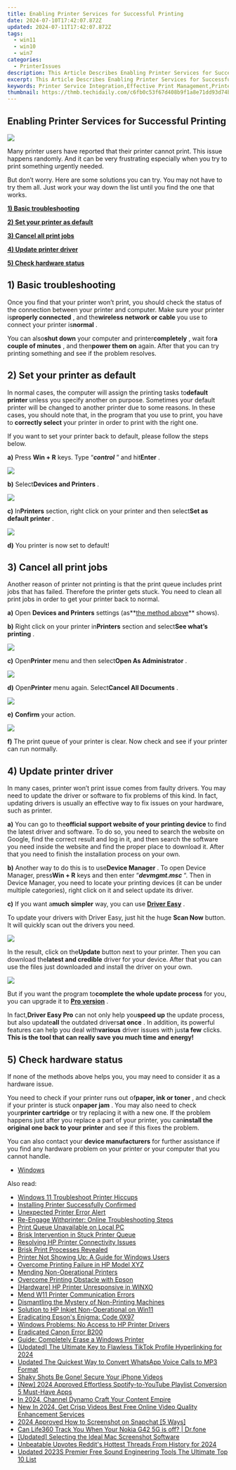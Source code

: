 ```yaml
---
title: Enabling Printer Services for Successful Printing
date: 2024-07-10T17:42:07.872Z
updated: 2024-07-11T17:42:07.872Z
tags:
  - win11
  - win10
  - win7
categories:
  - PrinterIssues
description: This Article Describes Enabling Printer Services for Successful Printing
excerpt: This Article Describes Enabling Printer Services for Successful Printing
keywords: Printer Service Integration,Effective Print Management,Printer Services Optimization,Streamlining Print Operations,Printer Services Setup Guide,Enhance Printing Efficiency,Managing Printer Services Successfully
thumbnail: https://thmb.techidaily.com/c6fb0c53f67d408b9f1a8e71dd93d74b8d8f511c12090374117c9c8e1782192a.jpg
---
```


## Enabling Printer Services for Successful Printing

![](https://images.drivereasy.com/wp-content/uploads/2017/06/img_59534ec3c4286.jpg)

 Many printer users have reported that their printer cannot print. This issue happens randomly. And it can be very frustrating especially when you try to print something urgently needed.

 But don’t worry. Here are some solutions you can try. You may not have to try them all. Just work your way down the list until you find the one that works.

[**1) Basic troubleshooting**](#a)

[**2) Set your printer as default**](#b)

[**3) Cancel all print jobs**](#c)

[**4) Update printer driver**](#d)

[**5) Check hardware status**](#e)
  
## 1) Basic troubleshooting

 Once you find that your printer won’t print, you should check the status of the connection between your printer and computer. Make sure your printer is**properly connected** , and the**wireless network or cable** you use to connect your printer is**normal** .

 You can also**shut down** your computer and printer**completely** , wait for**a couple of minutes** , and then**power them on** again. After that you can try printing something and see if the problem resolves.  
  
## 2) Set your printer as default

 In normal cases, the computer will assign the printing tasks to**default printer** unless you specify another on purpose. Sometimes your default printer will be changed to another printer due to some reasons. In these cases, you should note that, in the program that you use to print, you have to **correctly select** your printer in order to print with the right one.

 If you want to set your printer back to default, please follow the steps below.

 **a)**  Press **Win + R**  keys. Type “_**control**_ ” and hit**Enter** .

**![](https://images.drivereasy.com/wp-content/uploads/2017/06/img_593fb867beb0b.png)**

**b)**  Select**Devices and Printers** .

![](https://images.drivereasy.com/wp-content/uploads/2017/06/img_593fb89b62ded.png)

**c)**  In**Printers** section, right click on your printer and then select**Set as default printer** .

![](https://images.drivereasy.com/wp-content/uploads/2017/06/img_593fb95ba1bf4.png)

**d)**  You printer is now set to default!  
  
## 3) Cancel all print jobs

 Another reason of printer not printing is that the print queue includes print jobs that has failed. Therefore the printer gets stuck. You need to clean all print jobs in order to get your printer back to normal.

**a)** Open **Devices and Printers**  settings (as**[the method above](#g)** shows).

**b)** Right click on your printer in**Printers** section and select**See what’s printing** .

![](https://images.drivereasy.com/wp-content/uploads/2017/06/img_59409bcecf2e7.png)

**c)** Open**Printer** menu and then select**Open As Administrator** .

![](https://images.drivereasy.com/wp-content/uploads/2017/06/img_5940dc98227ab.png)

**d)** Open**Printer** menu again. Select**Cancel All Documents** .

![](https://images.drivereasy.com/wp-content/uploads/2017/06/img_5940a25f033a4.png)

**e)** **Confirm** your action.

![](https://images.drivereasy.com/wp-content/uploads/2017/06/img_5940a2b245ae5.png)

**f)**  The print queue of your printer is clear. Now check and see if your printer can run normally.  
  
## 4) Update printer driver

 In many cases, printer won’t print issue comes from faulty drivers. You may need to update the driver or software to fix problems of this kind. In fact, updating drivers is usually an effective way to fix issues on your hardware, such as printer.

**a)**  You can go to the**official support website of your printing device** to find the latest driver and software. To do so, you need to search the website on Google, find the correct result and log in it, and then search the software you need inside the website and find the proper place to download it. After that you need to finish the installation process on your own.

**b)**  Another way to do this is to use**Device Manager** . To open Device Manager, press**Win + R** keys and then enter “_**devmgmt.msc**_ “. Then in Device Manager, you need to locate your printing devices (it can be under multiple categories), right click on it and select update its driver.

**c)**  If you want a**much** **simpler** way, you can use [**Driver Easy**](https://tools.techidaily.com/drivereasy/download/) .

 To update your drivers with Driver Easy, just hit the huge **Scan Now** button. It will quickly scan out the drivers you need.

![](https://images.drivereasy.com/wp-content/uploads/2017/06/img_59536d887738b.png)

 In the result, click on the**Update** button next to your printer. Then you can download the**latest and credible** driver for your device. After that you can use the files just downloaded and install the driver on your own.

![](https://images.drivereasy.com/wp-content/uploads/2017/06/img_59537ca159019.jpg)

 But if you want the program to**complete the whole update process** for you, you can upgrade it to [**Pro version**](https://tools.techidaily.com/drivereasy/download/) .

 In fact,**Driver Easy Pro** can not only help you**speed up** the update process, but also update**all** the outdated drivers**at once** . In addition, its powerful features can help you deal with**various** driver issues with just**a few** clicks. **This is the tool that can really save you much time and energy!**
  
## 5) Check hardware status

 If none of the methods above helps you, you may need to consider it as a hardware issue.

 You need to check if your printer runs out of**paper, ink or toner** , and check if your printer is stuck on**paper jam** . You may also need to check your**printer cartridge** or try replacing it with a new one. If the problem happens just after you replace a part of your printer, you can**install the original one back to your printer** and see if this fixes the problem.

 You can also contact your **device manufacturers** for further assistance if you find any hardware problem on your printer or your computer that you cannot handle.

* [Windows](https://tools.techidaily.com/drivereasy/download/)

<ins class="adsbygoogle"
     style="display:block"
     data-ad-format="autorelaxed"
     data-ad-client="ca-pub-7571918770474297"
     data-ad-slot="1223367746"></ins>



<ins class="adsbygoogle"
     style="display:block"
     data-ad-client="ca-pub-7571918770474297"
     data-ad-slot="8358498916"
     data-ad-format="auto"
     data-full-width-responsive="true"></ins>



<span class="atpl-alsoreadstyle">Also read:</span>
<div><ul>
<li><a href="https://printer-issues.techidaily.com/windows-11-troubleshoot-printer-hiccups/"><u>Windows 11 Troubleshoot Printer Hiccups</u></a></li>
<li><a href="https://printer-issues.techidaily.com/installing-printer-successfully-confirmed/"><u>Installing Printer Successfully Confirmed</u></a></li>
<li><a href="https://printer-issues.techidaily.com/unexpected-printer-error-alert/"><u>Unexpected Printer Error Alert</u></a></li>
<li><a href="https://printer-issues.techidaily.com/re-engage-withprinter-online-troubleshooting-steps/"><u>Re-Engage Withprinter: Online Troubleshooting Steps</u></a></li>
<li><a href="https://printer-issues.techidaily.com/print-queue-unavailable-on-local-pc/"><u>Print Queue Unavailable on Local PC</u></a></li>
<li><a href="https://printer-issues.techidaily.com/brisk-intervention-in-stuck-printer-queue/"><u>Brisk Intervention in Stuck Printer Queue</u></a></li>
<li><a href="https://printer-issues.techidaily.com/resolving-hp-printer-connectivity-issues/"><u>Resolving HP Printer Connectivity Issues</u></a></li>
<li><a href="https://printer-issues.techidaily.com/brisk-print-processes-revealed/"><u>Brisk Print Processes Revealed</u></a></li>
<li><a href="https://printer-issues.techidaily.com/printer-not-showing-up-a-guide-for-windows-users/"><u>Printer Not Showing Up: A Guide for Windows Users</u></a></li>
<li><a href="https://printer-issues.techidaily.com/overcome-printing-failure-in-hp-model-xyz/"><u>Overcome Printing Failure in HP Model XYZ</u></a></li>
<li><a href="https://printer-issues.techidaily.com/mending-non-operational-printers/"><u>Mending Non-Operational Printers</u></a></li>
<li><a href="https://printer-issues.techidaily.com/overcome-printing-obstacle-with-epson/"><u>Overcome Printing Obstacle with Epson</u></a></li>
<li><a href="https://printer-issues.techidaily.com/hardware-hp-printer-unresponsive-in-winxo/"><u>[Hardware] HP Printer Unresponsive in WINXO</u></a></li>
<li><a href="https://printer-issues.techidaily.com/mend-w11-printer-communication-errors/"><u>Mend W11 Printer Communication Errors</u></a></li>
<li><a href="https://printer-issues.techidaily.com/dismantling-the-mystery-of-non-printing-machines/"><u>Dismantling the Mystery of Non-Printing Machines</u></a></li>
<li><a href="https://printer-issues.techidaily.com/solution-to-hp-inkjet-non-operational-on-win11/"><u>Solution to HP Inkjet Non-Operational on Win11</u></a></li>
<li><a href="https://printer-issues.techidaily.com/eradicating-epsons-enigma-code-0x97/"><u>Eradicating Epson's Enigma: Code 0X97</u></a></li>
<li><a href="https://printer-issues.techidaily.com/windows-problems-no-access-to-hp-printer-drivers/"><u>Windows Problems: No Access to HP Printer Drivers</u></a></li>
<li><a href="https://printer-issues.techidaily.com/eradicated-canon-error-b200/"><u>Eradicated Canon Error B200</u></a></li>
<li><a href="https://printer-issues.techidaily.com/guide-completely-erase-a-windows-printer/"><u>Guide: Completely Erase a Windows Printer</u></a></li>
<li><a href="https://vp-tips.techidaily.com/updated-the-ultimate-key-to-flawless-tiktok-profile-hyperlinking-for-2024/"><u>[Updated] The Ultimate Key to Flawless TikTok Profile Hyperlinking for 2024</u></a></li>
<li><a href="https://sound-tweaking.techidaily.com/updated-the-quickest-way-to-convert-whatsapp-voice-calls-to-mp3-format/"><u>Updated The Quickest Way to Convert WhatsApp Voice Calls to MP3 Format</u></a></li>
<li><a href="https://extra-lessons.techidaily.com/shaky-shots-be-gone-secure-your-iphone-videos/"><u>Shaky Shots Be Gone! Secure Your iPhone Videos</u></a></li>
<li><a href="https://facebook-video-footage.techidaily.com/new-2024-approved-effortless-spotify-to-youtube-playlist-conversion-5-must-have-apps/"><u>[New] 2024 Approved  Effortless Spotify-to-YouTube Playlist Conversion  5 Must-Have Apps</u></a></li>
<li><a href="https://youtube-videos.techidaily.com/in-2024-channel-dynamo-craft-your-content-empire/"><u>In 2024, Channel Dynamo  Craft Your Content Empire</u></a></li>
<li><a href="https://ai-video-tools.techidaily.com/new-in-2024-get-crisp-videos-best-free-online-video-quality-enhancement-services/"><u>New In 2024, Get Crisp Videos Best Free Online Video Quality Enhancement Services</u></a></li>
<li><a href="https://snapchat-videos.techidaily.com/2024-approved-how-to-screenshot-on-snapchat-5-ways/"><u>2024 Approved  How to Screenshot on Snapchat [5 Ways]</u></a></li>
<li><a href="https://fake-location.techidaily.com/can-life360-track-you-when-your-nokia-g42-5g-is-off-drfone-by-drfone-virtual-android/"><u>Can Life360 Track You When Your Nokia G42 5G is off? | Dr.fone</u></a></li>
<li><a href="https://screen-sharing-recording.techidaily.com/updated-selecting-the-ideal-mac-screenshot-software/"><u>[Updated] Selecting the Ideal Mac Screenshot Software</u></a></li>
<li><a href="https://some-skills.techidaily.com/unbeatable-upvotes-reddits-hottest-threads-from-history-for-2024/"><u>Unbeatable Upvotes  Reddit's Hottest Threads From History for 2024</u></a></li>
<li><a href="https://sound-optimizing.techidaily.com/updated-2023s-premier-free-sound-engineering-tools-the-ultimate-top-10-list/"><u>Updated 2023S Premier Free Sound Engineering Tools The Ultimate Top 10 List</u></a></li>
</ul></div>

